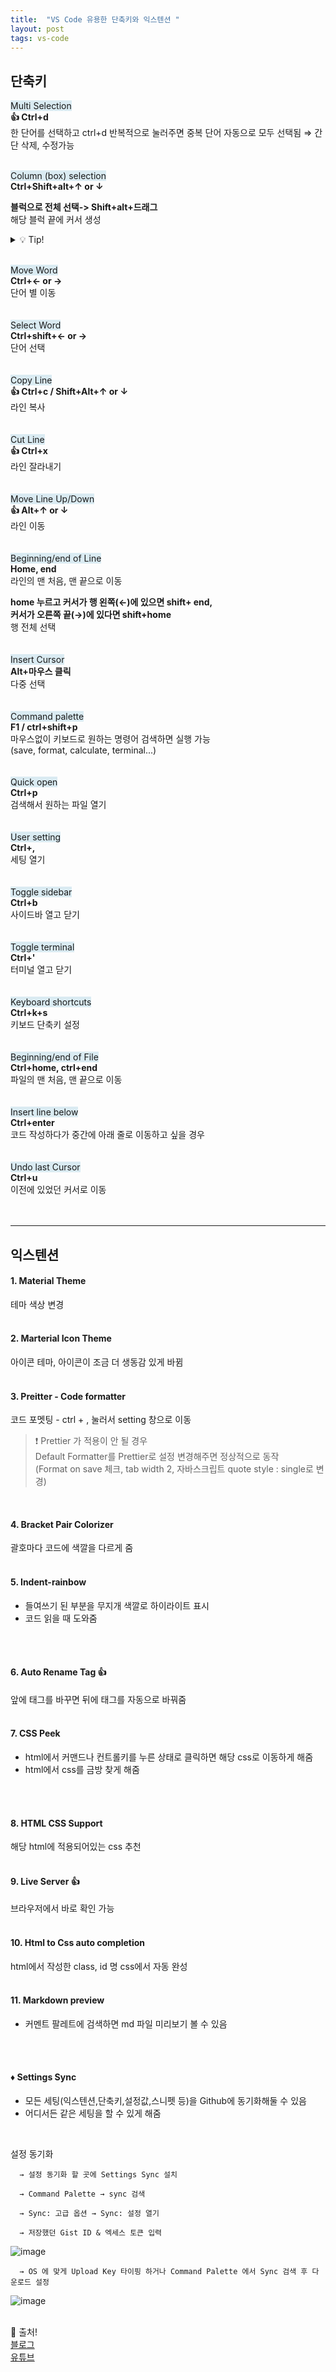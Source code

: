 ```yaml
---
title:  "VS Code 유용한 단축키와 익스텐션 "
layout: post
tags: vs-code
---
```


## 단축키
<span style="background:#daebf2;"> Multi Selection </span> <br>
**👍 Ctrl+d**<br>
한 단어를 선택하고 ctrl+d 반복적으로 눌러주면 중복 단어 자동으로 모두 선택됨 ⇒ 간단 삭제, 수정가능
<br>
<br>

<span style="background:#daebf2;"> Column (box) selection </span> <br>
**Ctrl+Shift+alt+↑ or ↓**<br>

**블럭으로 전체 선택-> Shift+alt+드래그** <br>
해당 블럭 끝에 커서 생성









<details>
<summary>💡 Tip!</summary>
<div markdown="2">
블럭 끝에 커서 생성한 다음에 "Ctrl + ← or → (단어 별 이동), Ctrl + shift + ← or → (단어 선택)" 하면 편함<br>
</div>
</details>
<br>

<span style="background:#daebf2;"> Move Word </span><br>
**Ctrl+← or →**<br>
단어 별 이동<br>
<br>
<br>
<span style="background:#daebf2;"> Select Word</span><br>
**Ctrl+shift+← or →**<br>
단어 선택<br>
<br>
<br>
<span style="background:#daebf2;"> Copy Line </span><br>
**👍 Ctrl+c / Shift+Alt+↑ or ↓**<br>
라인 복사<br>
<br>
<br>
<span style="background:#daebf2;"> Cut Line </span><br>
**👍 Ctrl+x**<br>
라인 잘라내기<br>
<br>
<br>
<span style="background:#daebf2;"> Move Line Up/Down </span><br>
**👍 Alt+↑ or ↓**<br>
라인 이동<br>
<br>
<br>
<span style="background:#daebf2;"> Beginning/end of Line </span><br>
**Home, end**<br>
라인의 맨 처음, 맨 끝으로 이동<br>

**home 누르고 커서가 행 왼쪽(←)에 있으면 shift+ end,<br>
 커서가 오른쪽 끝(→)에 있다면 shift+home**<br>
행 전체 선택<br>
<br>
<br>
<span style="background:#daebf2;"> Insert Cursor </span><br>
**Alt+마우스 클릭**<br>
다중 선택<br>
<br>
<br>
<span style="background:#daebf2;"> Command palette </span><br>
**F1 / ctrl+shift+p**<br>
마우스없이 키보드로 원하는 명령어 검색하면 실행 가능<br>
(save, format, calculate, terminal...)<br>
<br>
<br>
<span style="background:#daebf2;"> Quick open </span><br>
**Ctrl+p**<br>
검색해서 원하는 파일 열기<br>
<br>
<br>
<span style="background:#daebf2;"> User setting </span><br>
**Ctrl+,**<br>
세팅 열기<br>
<br>
<br>
<span style="background:#daebf2;"> Toggle sidebar </span><br>
**Ctrl+b**<br>
사이드바 열고 닫기<br>
<br>
<br>
<span style="background:#daebf2;"> Toggle terminal </span><br>
**Ctrl+'**<br>
터미널 열고 닫기<br>
<br>
<br>
<span style="background:#daebf2;"> Keyboard shortcuts </span><br>
**Ctrl+k+s**<br>
키보드 단축키 설정<br>
<br>
<br>
<span style="background:#daebf2;"> Beginning/end of File </span><br>
**Ctrl+home, ctrl+end**<br>
파일의 맨 처음, 맨 끝으로 이동<br>
<br>
<br>
<span style="background:#daebf2;"> Insert line below </span><br>
**Ctrl+enter**<br>
코드 작성하다가 중간에 아래 줄로 이동하고 싶을 경우<br>
<br>
<br>
<span style="background:#daebf2;"> Undo last Cursor </span><br>
**Ctrl+u**<br>
이전에 있었던 커서로 이동<br>
<br>
<br>

-----
## 익스텐션
#### 1. Material Theme
테마 색상 변경
<br>
<br>

#### 2. Marterial Icon Theme
아이콘 테마, 아이콘이 조금 더 생동감 있게 바뀜
<br>
<br>

#### 3. Preitter - Code formatter
코드 포멧팅 - ctrl + , 눌러서 setting 창으로 이동<br>
>❗ Prettier 가 적용이 안 될 경우<br> 
>Default Formatter를 Prettier로 설정 변경해주면 정상적으로 동작<br>
>(Format on save 체크, tab width 2, 자바스크립트 quote style : single로 변경)

<br>

#### 4. Bracket Pair Colorizer
괄호마다 코드에 색깔을 다르게 줌
<br>
<br>

#### 5. Indent-rainbow 
- 들여쓰기 된 부분을 무지개 색깔로 하이라이트 표시 
- 코드 읽을 때 도와줌
<br>
<br>

#### 6. Auto Rename Tag 👍
앞에 태그를 바꾸면 뒤에 태그를 자동으로 바꿔줌
<br>
<br>

#### 7. CSS Peek 
- html에서 커맨드나 컨트롤키를 누른 상태로 클릭하면 해당 css로 이동하게 해줌
- html에서 css를 금방 찾게 해줌 
<br>
<br>

#### 8. HTML CSS Support
해당 html에 적용되어있는 css 추천
<br>
<br>

#### 9. Live Server 👍
브라우저에서 바로 확인 가능
<br>
<br>

#### 10. Html to Css auto completion 
html에서 작성한 class, id 명 css에서 자동 완성
<br>
<br>

#### 11. Markdown preview
- 커멘트 팔레트에 검색하면 md 파일 미리보기 볼 수 있음
<br>
<br>

#### ♦️ Settings Sync
- 모든 세팅(익스텐션,단축키,설정값,스니펫 등)을 Github에 동기화해둘 수 있음
- 어디서든 같은 세팅을 할 수 있게 해줌
<br>

설정 동기화
   
      → 설정 동기화 할 곳에 Settings Sync 설치
    
      → Command Palette → sync 검색
    
      → Sync: 고급 옵션 → Sync: 설정 열기 
    
      → 저장했던 Gist ID & 엑세스 토큰 입력
    

![image](https://user-images.githubusercontent.com/108778921/190126892-7c890e16-c6de-4e36-9ed8-1082e1a6b51b.png)

      → OS 에 맞게 Upload Key 타이핑 하거나 Command Palette 에서 Sync 검색 후 다운로드 설정

![image](https://user-images.githubusercontent.com/108778921/190126922-29cb225a-dd9f-49fe-9629-26a6e1d2a747.png)

<br>
👀 출처!<br>
<a href="https://cho001.tistory.com/208?category=863677"> 블로그 </a><br>
<a href="https://www.youtube.com/watch?v=bS9yTI2fC0w&list=PLv2d7VI9OotQ1F92Jp9Ce7ovHEsuRQB3Y&index=10"> 유튜브 </a>
<br>

